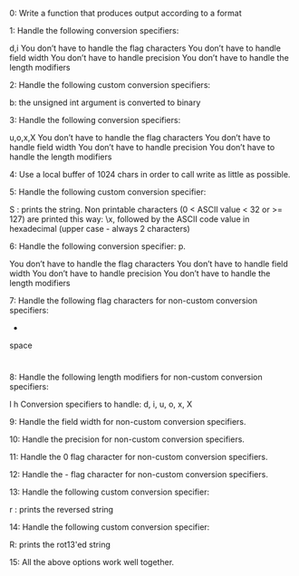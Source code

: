0:
Write a function that produces output according to a format

1:
Handle the following conversion specifiers:

d,i
You don’t have to handle the flag characters
You don’t have to handle field width
You don’t have to handle precision
You don’t have to handle the length modifiers

2:
Handle the following custom conversion specifiers:

b: the unsigned int argument is converted to binary

3:
Handle the following conversion specifiers:

u,o,x,X
You don’t have to handle the flag characters
You don’t have to handle field width
You don’t have to handle precision
You don’t have to handle the length modifiers

4:
Use a local buffer of 1024 chars in order to call write as little as possible.

5:
Handle the following custom conversion specifier:

S : prints the string.
Non printable characters (0 < ASCII value < 32 or >= 127) are printed this way: \x, followed by the ASCII code value in hexadecimal (upper case - always 2 characters)

6:
Handle the following conversion specifier: p.

You don’t have to handle the flag characters
You don’t have to handle field width
You don’t have to handle precision
You don’t have to handle the length modifiers

7:
Handle the following flag characters for non-custom conversion specifiers:

+
space
#

8:
Handle the following length modifiers for non-custom conversion specifiers:

l
h
Conversion specifiers to handle: d, i, u, o, x, X

9:
Handle the field width for non-custom conversion specifiers.

10:
Handle the precision for non-custom conversion specifiers.

11:
Handle the 0 flag character for non-custom conversion specifiers.

12:
Handle the - flag character for non-custom conversion specifiers.

13:
Handle the following custom conversion specifier:

r : prints the reversed string

14:
Handle the following custom conversion specifier:

R: prints the rot13'ed string

15:
All the above options work well together.
